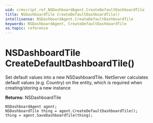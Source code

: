 ```yaml
---
uid: crmscript_ref_NSDashboardAgent_CreateDefaultDashboardTile
title: NSDashboardTile CreateDefaultDashboardTile()
intellisense: NSDashboardAgent.CreateDefaultDashboardTile
keywords: NSDashboardAgent, CreateDefaultDashboardTile
so.topic: reference
---
```


# NSDashboardTile CreateDefaultDashboardTile()

Set default values into a new NSDashboardTile.
NetServer calculates default values (e.g. Country) on the entity, which is required when creating/storing a new instance

**Returns:** NSDashboardTile

```crmscript
NSDashboardAgent agent;
NSDashboardTile thing = agent.CreateDefaultDashboardTile();
thing = agent.SaveDashboardTile(thing);
```

